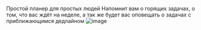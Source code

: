 Простой планер для простых людей
Напомнит вам о горящих задачах, о том, что вас ждёт на неделе, а так же будет вас оповещать о задачах с приближающимся дедлайном
![image](https://github.com/JuneSunAt7/planer/assets/63651740/47f9dbf5-7661-441c-91bc-eb007147a613)
